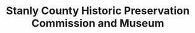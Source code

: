 ---
layout: repo
title: "Stanly County Historic Preservation Commission and Museum"
id: 4350
permalink: repos/4350/
---